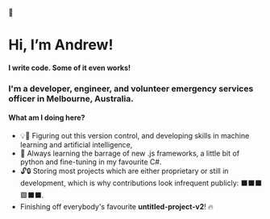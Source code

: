 👋
# Hi, I’m Andrew!

#### I write code. Some of it even works!
### I'm a developer, engineer, and volunteer emergency services officer in Melbourne, Australia.

#### What am I doing here?
- 💡🧠 Figuring out this version control, and developing skills in machine learning and artificial intelligence,
- 🌱 Always learning the barrage of new .js frameworks, a little bit of python and fine-tuning in my favourite C#.
- 🔓🔒 Storing most projects which are either proprietary or still in development, which is why contributions look infrequent publicly: ⬛⬛⬛🟩⬛⬛.
- Finishing off everybody's favourite **untitled-project-v2**! 🔥

<!---
AndrewKhassapov/AndrewKhassapov is a ✨ special ✨ repository because its `README.md` (this file) appears on your GitHub profile.
You can click the Preview link to take a look at your changes.
--->
